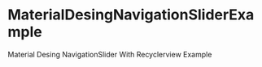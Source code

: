 # MaterialDesingNavigationSliderExample
Material Desing NavigationSlider With Recyclerview Example

